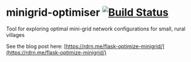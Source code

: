 # minigrid-optimiser [![Build Status](https://travis-ci.org/carderne/minigrid-optimiser.svg?branch=master)](https://travis-ci.org/carderne/minigrid-optimiser)
Tool for exploring optimal mini-grid network configurations for small, rural villages

See the blog post here: [https://rdrn.me/flask-optimize-minigrid/](https://rdrn.me/flask-optimize-minigrid/)

